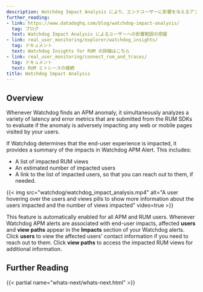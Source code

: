 ```yaml
---
description: Watchdog Impact Analysis により、エンドユーザーに影響を与えるアプリケーションのパフォーマンス問題を発見できます。
further_reading:
- link: https://www.datadoghq.com/blog/watchdog-impact-analysis/
  tag: ブログ
  text: Watchdog Impact Analysis によるユーザーへの影響範囲の把握
- link: real_user_monitoring/explorer/watchdog_insights/
  tag: ドキュメント
  text: Watchdog Insights for RUM の詳細はこちら
- link: real_user_monitoring/connect_rum_and_traces/
  tag: ドキュメント
  text: RUM とトレースの接続
title: Watchdog Impact Analysis
---
```


## Overview

Whenever Watchdog finds an APM anomaly, it simultaneously analyzes a variety of latency and error metrics that are submitted from the RUM SDKs to evaluate if the anomaly is adversely impacting any web or mobile pages visited by your users. 

If Watchdog determines that the end-user experience is impacted, it provides a summary of the impacts in Watchdog APM Alert. This includes:

- A list of impacted RUM views
- An estimated number of impacted users
- A link to the list of impacted users, so that you can reach out to them, if needed. 

{{< img src="watchdog/watchdog_impact_analysis.mp4" alt="A user hovering over the users and views pills to show more information about the users impacted and the number of views impacted" video=true >}}

This feature is automatically enabled for all APM and RUM users. Whenever Watchdog APM alerts are associated with end-user impacts, affected **users** and **view paths** appear in the **Impacts** section of your Watchdog alerts. Click **users** to view the affected users' contact information if you need to reach out to them. Click **view paths** to access the impacted RUM views for additional information.

## Further Reading

{{< partial name="whats-next/whats-next.html" >}}